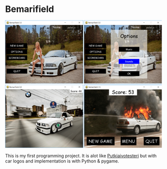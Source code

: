 # Bemarifield

![alt text](bemarifield.png)

This is my first programming project. It is alot like 
[Putkiaivotesteri](https://www.ilmailu.org/moniajo.htm "Putkiaivotesteri")
 but with car logos and implementation is with Python & pygame.